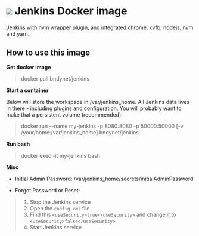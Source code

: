 # ![](https://www.docker.com/favicon/favicon-32x32.png)  Jenkins Docker image

Jenkins with nvm wrapper plugin, and integrated chrome, xvfb, nodejs, nvm and yarn.

## How to use this image

**Get docker image**
> docker pull bndynet/jenkins

**Start a container**

Below will store the workspace in /var/jenkins_home. All Jenkins data lives in there - including plugins and configuration. You will probably want to make that a persistent volume (recommended):

> docker run --name my-jenkins -p 8080:8080 -p 50000:50000 [-v /your/home:/var/jenkins_home] bndynet/jenkins

**Run bash**
> docker exec -it my-jenkins bash

**Misc**

- Initial Admin Password: /var/jenkins_home/secrets/initialAdminPassword

- Forgot Password or Reset:

> 1. Stop the Jenkins service  
> 1. Open the `config.xml` file
> 1. Find this `<useSecurity>true</useSecurity>` and change it to `<useSecurity>false</useSecurity>`
> 1. Start Jenkins service



